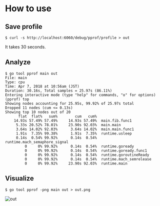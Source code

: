 # How to use
## Save profile
```
$ curl -s http://localhost:6060/debug/pprof/profile > out
```
It takes 30 seconds.

## Analyze
```
$ go tool pprof main out 
File: main
Type: cpu
Time: Apr 7, 2018 at 10:56am (JST)
Duration: 30.16s, Total samples = 25.97s (86.11%)
Entering interactive mode (type "help" for commands, "o" for options)
(pprof) top
Showing nodes accounting for 25.95s, 99.92% of 25.97s total
Dropped 11 nodes (cum <= 0.13s)
Showing top 10 nodes out of 20
      flat  flat%   sum%        cum   cum%
    14.93s 57.49% 57.49%     14.93s 57.49%  main.fib.func1
     5.33s 20.52% 78.01%     23.90s 92.03%  main.main
     3.64s 14.02% 92.03%      3.64s 14.02%  main.main.func1
     1.91s  7.35% 99.38%      1.91s  7.35%  runtime.usleep
     0.14s  0.54% 99.92%      0.14s  0.54%  runtime.mach_semaphore_signal
         0     0% 99.92%      0.14s  0.54%  runtime.goready
         0     0% 99.92%      0.14s  0.54%  runtime.goready.func1
         0     0% 99.92%      0.14s  0.54%  runtime.goroutineReady
         0     0% 99.92%      0.14s  0.54%  runtime.mach_semrelease
         0     0% 99.92%     23.90s 92.03%  runtime.main
```

## Visualize
```
$ go tool pprof -png main out > out.png
```

![out](https://user-images.githubusercontent.com/4252009/38450088-17f3db9c-3a53-11e8-88eb-76e73755da28.png)
